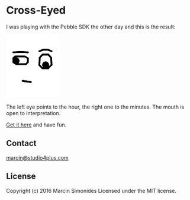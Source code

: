 # Cross-Eyed

I was playing with the Pebble SDK the other day and this is the result:

![Watchface animated GIF](cross-eyed-basalt.gif)

The left eye points to the hour, the right one to the minutes. The mouth is open to interpretation.

[Get it here](https://apps.rebble.io/pl_PL/application/57aa31febb85ed5f9b00002b) and have fun.

## Contact

[marcin@studio4plus.com](marcin@studio4plus.com)

## License

Copyright (c) 2016 Marcin Simonides Licensed under the MIT license.
